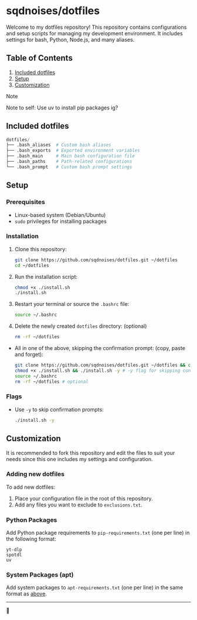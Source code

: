 # sqdnoises/dotfiles
Welcome to my dotfiles repository! This repository contains configurations and setup scripts for managing my development environment. It includes settings for bash, Python, Node.js, and many aliases.

## Table of Contents
1. [Included dotfiles](#included-dotfiles)
2. [Setup](#setup)
3. [Customization](#customization)

> [!NOTE]
> Note to self: Use uv to install pip packages ig?

## Included dotfiles
```python
dotfiles/
├── .bash_aliases  # Custom bash aliases
├── .bash_exports  # Exported environment variables
├── .bash_main     # Main bash configuration file
├── .bash_paths    # Path-related configurations
└── .bash_prompt   # Custom bash prompt settings
```

## Setup
### Prerequisites
- Linux-based system (Debian/Ubuntu)
- `sudo` privileges for installing packages

### Installation
1. Clone this repository:
   ```bash
   git clone https://github.com/sqdnoises/dotfiles.git ~/dotfiles
   cd ~/dotfiles
   ```
2. Run the installation script:
   ```bash
   chmod +x ./install.sh
   ./install.sh
   ```
3. Restart your terminal or source the `.bashrc` file:
   ```bash
   source ~/.bashrc
   ```

4. Delete the newly created `dotfiles` directory: (optional)
    ```bash
    rm -rf ~/dotfiles
    ```

- All in one of the above, skipping the confirmation prompt: (copy, paste and forget):
   ```bash
   git clone https://github.com/sqdnoises/dotfiles.git ~/dotfiles && cd ~/dotfiles
   chmod +x ./install.sh && ./install.sh -y # -y flag for skipping confirmation prompt
   source ~/.bashrc
   rm -rf ~/dotfiles # optional
   ```


### Flags
- Use `-y` to skip confirmation prompts:
  ```bash
  ./install.sh -y
  ```

## Customization
It is recommended to fork this repository and edit the files to suit your needs since this one includes my settings and configuration.

### Adding new dotfiles
To add new dotfiles:
1. Place your configuration file in the root of this repository.
2. Add any files you want to exclude to `exclusions.txt`.

### Python Packages
Add Python package requirements to `pip-requirements.txt` (one per line) in the following format:
```plaintext
yt-dlp
spotdl
uv
```

### System Packages (apt)
Add system packages to `apt-requirements.txt` (one per line) in the same format as [above](#python-packages).

---

💓

